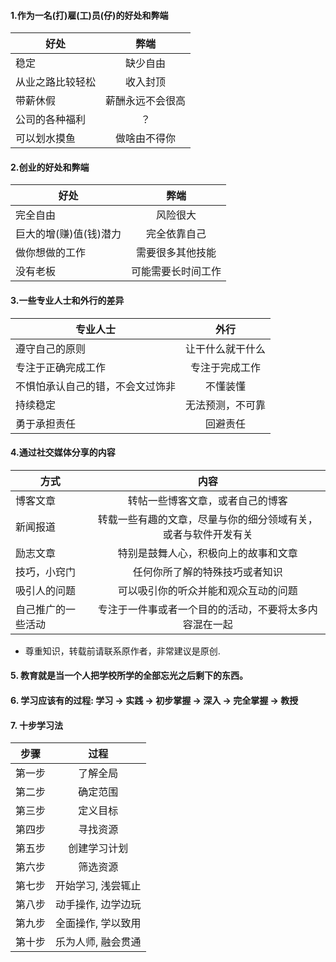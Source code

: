 #### 1.作为一名(打)雇(工)员(仔)的好处和弊端
| 好处           | 弊端                |
| ------------- |:----------------------:|
| 稳定              | 缺少自由 |
| 从业之路比较轻松        | 收入封顶                 |
| 带薪休假          |        薪酬永远不会很高      |
| 公司的各种福利      |      ？     |
| 可以划水摸鱼     |      做啥由不得你            |

#### 2.创业的好处和弊端
| 好处           | 弊端                |
| ------------- |:----------------------:|
| 完全自由| 风险很大 |
| 巨大的增(赚)值(钱)潜力        | 完全依靠自己                 |
| 做你想做的工作          |    需要很多其他技能             |
| 没有老板      |         可能需要长时间工作   |

#### 3.一些专业人士和外行的差异
| 专业人士          | 外行                |
| ------------- |:----------------------:|
| 遵守自己的原则     |     让干什么就干什么         |
| 专注于正确完成工作     |     专注于完成工作         |
| 不惧怕承认自己的错，不会文过饰非        | 不懂装懂                 |
| 持续稳定          |    无法预测，不可靠             |
| 勇于承担责任      |         回避责任   |

#### 4.通过社交媒体分享的内容
| 方式          |   内容              |
| ------------- |:----------------------:|
| 博客文章     |     转帖一些博客文章，或者自己的博客       |
|  新闻报道    |      转载一些有趣的文章，尽量与你的细分领域有关，或者与软件开发有关 |
|  励志文章    |        特别是鼓舞人心，积极向上的故事和文章 |
| 技巧，小窍门     |     任何你所了解的特殊技巧或者知识       |
|  吸引人的问题    |    可以吸引你的听众并能和观众互动的问题       |
|   自己推广的一些活动   |     专注于一件事或者一个目的的活动，不要将太多内容混在一起      |
* 尊重知识，转载前请联系原作者，非常建议是原创.

#### 5. 教育就是当一个人把学校所学的全部忘光之后剩下的东西。

#### 6. 学习应该有的过程: 学习 -> 实践 -> 初步掌握 -> 深入 -> 完全掌握 -> 教授

#### 7. 十步学习法
| 步骤         | 过程                |
| ------------- |:----------------------:|
| 第一步     |     了解全局         |
|  第二步    |      确定范围        |
|      第三步  |    定义目标 |
|     第四步      |        寻找资源        |
|     第五步  |      创建学习计划      |
|    第六步 |   筛选资源 |
| 第七步 |    开始学习, 浅尝辄止 |
| 第八步 | 动手操作, 边学边玩 |
|  第九步 | 全面操作, 学以致用 |
| 第十步 | 乐为人师, 融会贯通 |

